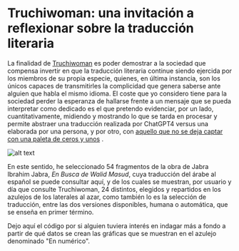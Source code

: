 # Truchiwoman: una invitación a reflexionar sobre la traducción literaria
 
La finalidad de [Truchiwoman](https://truchiwoman.es/) es poder demostrar a la sociedad que compensa invertir en que la traducción literaria continue siendo ejercida por los miembros de su propia especie, quienes, en última instancia, son los únicos capaces de transmitirles la complicidad que genera saberse ante alguien que habla el mismo idioma. El coste que yo considero tiene para la sociedad perder la esperanza de hallarse frente a un mensaje que se pueda interpretar como dedicado es el que pretendo evidenciar, por un lado, cuantitativamente, midiendo y mostrando lo que se tarda en procesar y permite abstraer una traducción realizada por ChatGPT4 versus una elaborada por una persona, y por otro, con [aquello que no se deja captar con una paleta de ceros y unos](https://github.com/rtapiaoregui/truchiwoman/blob/main/code/static/loor_morcilla.png)
. 

![alt text](https://github.com/rtapiaoregui/truchiwoman/blob/main/code/static/modal_back_img.png?raw=true)

En este sentido, he seleccionado 54 fragmentos de la obra de Jabra Ibrahim Jabra, _En Busca de Walid Masud_, cuya traducción del árabe al español se puede consultar aquí, y de los cuales se muestran, por usuario y día que consulte Truchiwoman, 24 distintos, elegidos y repartidos en los azulejos de los laterales al azar, como también lo es la selección de traducción, entre las dos versiones disponibles, humana o automática, que se enseña en primer término. 

Dejo aquí el código por si alguien tuviera interés en indagar más a fondo a partir de qué datos se crean las gráficas que se muestran en el azulejo denominado "En numérico". 
